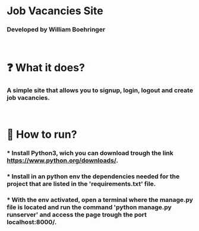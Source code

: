 # Job Vacancies Site

### Developed by William Boehringer
<br>

 # ❓ What it does?

### A simple site that allows you to signup, login, logout and create job vacancies.

<br>

# 🚀 How to run?

### * Install Python3, wich you can download trough the link https://www.python.org/downloads/.
### * Install in an python env the dependencies needed for the project that are listed in the 'requirements.txt' file.
### * With the env activated, open a terminal where the manage.py file is located and run the command 'python manage.py runserver' and access the page trough the port localhost:8000/.